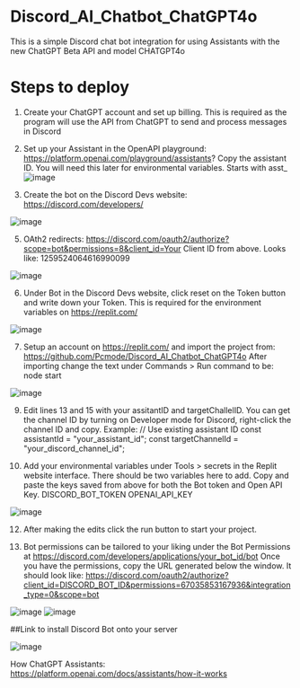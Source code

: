 # Discord_AI_Chatbot_ChatGPT4o
This is a simple Discord chat bot integration for using Assistants with the new ChatGPT Beta API and model CHATGPT4o

# Steps to deploy
1. Create your ChatGPT account and set up billing. This is required as the program will use the API from ChatGPT to send and process messages in Discord

2. Set up your Assistant in the OpenAPI playground: https://platform.openai.com/playground/assistants?
   Copy the assistant ID. You will need this later for environmental variables. Starts with asst_
![image](https://github.com/Pcmode/Discord_AI_Chatbot_ChatGPT4o/assets/25157472/25b5bef1-de00-41ce-8eee-d111dba3c9f7)

4. Create the bot on the Discord Devs website: https://discord.com/developers/

![image](https://github.com/Pcmode/Discord_AI_Chatbot_ChatGPT4o/assets/25157472/e5583b92-ed1d-4525-9861-044def9ab25b)


5. OAth2 redirects: https://discord.com/oauth2/authorize?scope=bot&permissions=8&client_id=Your Client ID from above. Looks like: 1259524064616990099

![image](https://github.com/Pcmode/Discord_AI_Chatbot_ChatGPT4o/assets/25157472/a47737c7-fe01-41cb-b471-0638e4fe4666)


6. Under Bot in the Discord Devs website, click reset on the Token button and write down your Token. This is required for the environment variables on https://replit.com/

![image](https://github.com/Pcmode/Discord_AI_Chatbot_ChatGPT4o/assets/25157472/694f8ff5-c1ff-4200-8cc9-6363ae22a8f8)


7. Setup an account on https://replit.com/ and import the project from: https://github.com/Pcmode/Discord_AI_Chatbot_ChatGPT4o
   After importing change the text under Commands > Run command to be: node start

![image](https://github.com/Pcmode/Discord_AI_Chatbot_ChatGPT4o/assets/25157472/96cc831e-c0f3-4e67-8527-54a1353c8f69)


9. Edit lines 13 and 15 with your assitantID and targetChallelID. You can get the channel ID by turning on Developer mode for Discord, right-click the channel ID and copy.
   Example: // Use existing assistant ID
   const assistantId = "your_assistant_id";
   const targetChannelId = "your_discord_channel_id";

10. Add your environmental variables under Tools > secrets in the Replit website interface.
   There should be two variables here to add. Copy and paste the keys saved from above for both the Bot token and Open API Key.
   DISCORD_BOT_TOKEN
   OPENAI_API_KEY

![image](https://github.com/Pcmode/Discord_AI_Chatbot_ChatGPT4o/assets/25157472/572d36d8-7ecf-457d-95ec-f714ce6008b7)


12. After making the edits click the run button to start your project.

13. Bot permissions can be tailored to your liking under the Bot Permissions at https://discord.com/developers/applications/your_bot_id/bot
    Once you have the permissions, copy the URL generated below the window. It should look like: https://discord.com/oauth2/authorize?client_id=DISCORD_BOT_ID&permissions=67035853167936&integration_type=0&scope=bot

![image](https://github.com/Pcmode/Discord_AI_Chatbot_ChatGPT4o/assets/25157472/b1ec1edc-e06c-4219-a74b-66435d198ce8)
![image](https://github.com/Pcmode/Discord_AI_Chatbot_ChatGPT4o/assets/25157472/e2607c22-7414-4333-8971-46a42936eb5e)

##Link to install Discord Bot onto your server

![image](https://github.com/Pcmode/Discord_AI_Chatbot_ChatGPT4o/assets/25157472/6118b927-0dae-427f-b8ea-b9203b795d93)


How ChatGPT Assistants: https://platform.openai.com/docs/assistants/how-it-works
 
